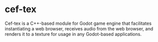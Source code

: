 # cef-tex
Cef-tex is a C++-based module for Godot game engine that facilitates instantiating a web browser, receives audio from the web browser, and renders it to a texture for usage in any Godot-based applications. 
